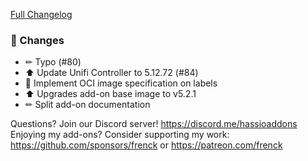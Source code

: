 [Full Changelog][changelog]

### 🔨 Changes

- ✏ Typo (#80)
- ⬆ Update Unifi Controller to 5.12.72 (#84)
- 🔨 Implement OCI image specification on labels
- ⬆ Upgrades add-on base image to v5.2.1
- ✏ Split add-on documentation

[changelog]: https://github.com/hassio-addons/addon-unifi/compare/v0.15.0...v0.16.0

Questions? Join our Discord server! https://discord.me/hassioaddons
Enjoying my add-ons? Consider supporting my work:
https://github.com/sponsors/frenck or https://patreon.com/frenck
